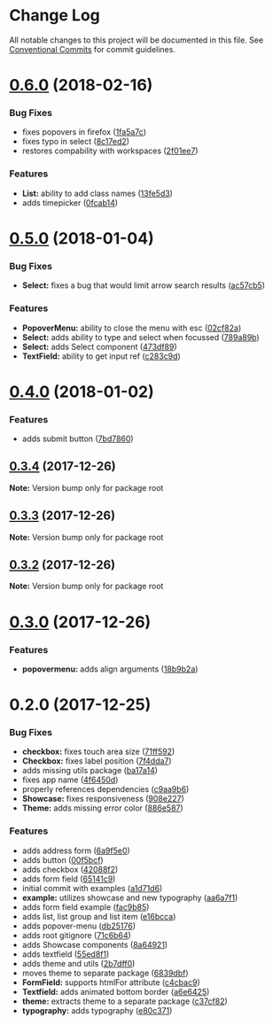 # Change Log

All notable changes to this project will be documented in this file.
See [Conventional Commits](https://conventionalcommits.org) for commit guidelines.

<a name="0.6.0"></a>
# [0.6.0](https://github.com/aimed/hydrokit/compare/v0.5.0...v0.6.0) (2018-02-16)


### Bug Fixes

* fixes popovers in firefox ([1fa5a7c](https://github.com/aimed/hydrokit/commit/1fa5a7c))
* fixes typo in select ([8c17ed2](https://github.com/aimed/hydrokit/commit/8c17ed2))
* restores compability with workspaces ([2f01ee7](https://github.com/aimed/hydrokit/commit/2f01ee7))


### Features

* **List:** ability to add class names ([13fe5d3](https://github.com/aimed/hydrokit/commit/13fe5d3))
* adds timepicker ([0fcab14](https://github.com/aimed/hydrokit/commit/0fcab14))




<a name="0.5.0"></a>
# [0.5.0](https://github.com/aimed/hydrokit/compare/v0.4.0...v0.5.0) (2018-01-04)


### Bug Fixes

* **Select:** fixes a bug that would limit arrow search results ([ac57cb5](https://github.com/aimed/hydrokit/commit/ac57cb5))


### Features

* **PopoverMenu:** ability to close the menu with esc ([02cf82a](https://github.com/aimed/hydrokit/commit/02cf82a))
* **Select:** adds ability to type and select when focussed ([789a89b](https://github.com/aimed/hydrokit/commit/789a89b))
* **Select:** adds Select component ([473df89](https://github.com/aimed/hydrokit/commit/473df89))
* **TextField:** ability to get input ref ([c283c9d](https://github.com/aimed/hydrokit/commit/c283c9d))




<a name="0.4.0"></a>
# [0.4.0](https://github.com/aimed/hydrokit/compare/v0.3.4...v0.4.0) (2018-01-02)


### Features

* adds submit button ([7bd7860](https://github.com/aimed/hydrokit/commit/7bd7860))




<a name="0.3.4"></a>
## [0.3.4](https://github.com/aimed/hydrokit/compare/v0.3.3...v0.3.4) (2017-12-26)




**Note:** Version bump only for package root

<a name="0.3.3"></a>
## [0.3.3](https://github.com/aimed/hydrokit/compare/v0.3.2...v0.3.3) (2017-12-26)




**Note:** Version bump only for package root

<a name="0.3.2"></a>
## [0.3.2](https://github.com/aimed/hydrokit/compare/v0.3.1...v0.3.2) (2017-12-26)




**Note:** Version bump only for package root

<a name="0.3.0"></a>
# [0.3.0](https://github.com/aimed/hydrokit/compare/v0.2.0...v0.3.0) (2017-12-26)


### Features

* **popovermenu:** adds align arguments ([18b9b2a](https://github.com/aimed/hydrokit/commit/18b9b2a))




<a name="0.2.0"></a>
# 0.2.0 (2017-12-25)


### Bug Fixes

* **checkbox:** fixes touch area size ([71ff592](https://github.com/aimed/hydrokit/commit/71ff592))
* **Checkbox:** fixes label position ([7f4dda7](https://github.com/aimed/hydrokit/commit/7f4dda7))
* adds missing utils package ([ba17a14](https://github.com/aimed/hydrokit/commit/ba17a14))
* fixes app name ([4f6450d](https://github.com/aimed/hydrokit/commit/4f6450d))
* properly references dependencies ([c9aa9b6](https://github.com/aimed/hydrokit/commit/c9aa9b6))
* **Showcase:** fixes responsiveness ([908e227](https://github.com/aimed/hydrokit/commit/908e227))
* **Theme:** adds missing error color ([886e587](https://github.com/aimed/hydrokit/commit/886e587))


### Features

* adds address form ([6a9f5e0](https://github.com/aimed/hydrokit/commit/6a9f5e0))
* adds button ([00f5bcf](https://github.com/aimed/hydrokit/commit/00f5bcf))
* adds checkbox ([42088f2](https://github.com/aimed/hydrokit/commit/42088f2))
* adds form field ([65141c9](https://github.com/aimed/hydrokit/commit/65141c9))
* initial commit with examples ([a1d71d6](https://github.com/aimed/hydrokit/commit/a1d71d6))
* **example:** utilizes showcase and new typography ([aa6a7f1](https://github.com/aimed/hydrokit/commit/aa6a7f1))
* adds form field example ([fac9b85](https://github.com/aimed/hydrokit/commit/fac9b85))
* adds list, list group and list item ([e16bcca](https://github.com/aimed/hydrokit/commit/e16bcca))
* adds popover-menu ([db25176](https://github.com/aimed/hydrokit/commit/db25176))
* adds root gitignore ([71c6b64](https://github.com/aimed/hydrokit/commit/71c6b64))
* adds Showcase components ([8a64921](https://github.com/aimed/hydrokit/commit/8a64921))
* adds textfield ([55ed8f1](https://github.com/aimed/hydrokit/commit/55ed8f1))
* adds theme and utils ([2b7dff0](https://github.com/aimed/hydrokit/commit/2b7dff0))
* moves theme to separate package ([6839dbf](https://github.com/aimed/hydrokit/commit/6839dbf))
* **FormField:** supports htmlFor attribute ([c4cbac9](https://github.com/aimed/hydrokit/commit/c4cbac9))
* **Textfield:** adds animated bottom border ([a6e6425](https://github.com/aimed/hydrokit/commit/a6e6425))
* **theme:** extracts theme to a separate package ([c37cf82](https://github.com/aimed/hydrokit/commit/c37cf82))
* **typography:** adds typography ([e80c371](https://github.com/aimed/hydrokit/commit/e80c371))
